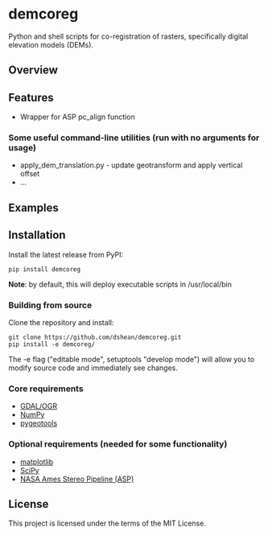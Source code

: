 # demcoreg

Python and shell scripts for co-registration of rasters, specifically digital elevation models (DEMs).

## Overview

## Features
- Wrapper for ASP pc_align function

### Some useful command-line utilities (run with no arguments for usage)
- apply_dem_translation.py - update geotransform and apply vertical offset
- ...

## Examples 

## Installation

Install the latest release from PyPI:

    pip install demcoreg 

**Note**: by default, this will deploy executable scripts in /usr/local/bin

### Building from source

Clone the repository and install:

    git clone https://github.com/dshean/demcoreg.git
    pip install -e demcoreg/

The -e flag ("editable mode", setuptools "develop mode") will allow you to modify source code and immediately see changes.

### Core requirements 
- [GDAL/OGR](http://www.gdal.org/)
- [NumPy](http://www.numpy.org/)
- [pygeotools](https://github.com/dshean/pygeotools)

### Optional requirements (needed for some functionality) 
- [matplotlib](http://matplotlib.org/)
- [SciPy](https://www.scipy.org/)
- [NASA Ames Stereo Pipeline (ASP)](https://ti.arc.nasa.gov/tech/asr/intelligent-robotics/ngt/stereo/)

## License

This project is licensed under the terms of the MIT License.
